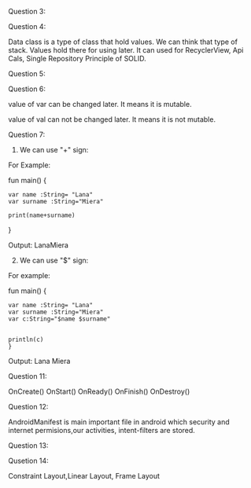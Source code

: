 Question 3:



Question 4:


Data class is a type of class that hold values. We can think that type of stack. Values hold there for using later. It can used for RecyclerView, Api Cals, Single Repository Principle of SOLID.


Question 5:

Question 6:

value of var can be changed later. It means it is mutable.

value of val can not be changed later. It means it is not mutable.

Question 7:

1. We can use "+" sign:


For Example:

fun main() {
    
    var name :String= "Lana"
    var surname :String="Miera"
    
    print(name+surname)
   
}

Output: LanaMiera

2. We can use "$" sign:

For example:

fun main() {
    
    var name :String= "Lana"
    var surname :String="Miera"
    var c:String="$name $surname"
    
    
    println(c)
    }
   
Output: Lana  Miera

Question 11:

OnCreate()
OnStart()
OnReady()
OnFinish()
OnDestroy()

Question 12:

AndroidManifest is main important file in android which security and internet permisions,our activities, intent-filters are stored.

Question 13:

Qusetion 14:

Constraint Layout,Linear Layout, Frame Layout















